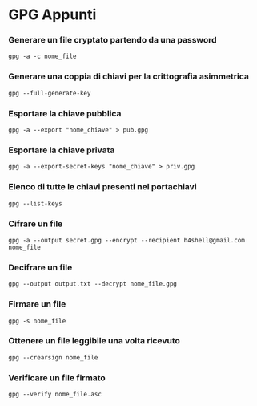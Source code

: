 # GPG Appunti

### Generare un file cryptato partendo da una password
```gpg -a -c nome_file```

### Generare una coppia di chiavi per la crittografia asimmetrica
```gpg --full-generate-key```

### Esportare la chiave pubblica
```gpg -a --export "nome_chiave" > pub.gpg```

### Esportare la chiave privata
```gpg -a --export-secret-keys "nome_chiave" > priv.gpg```

### Elenco di tutte le chiavi presenti nel portachiavi
```gpg --list-keys```

### Cifrare un file
```gpg -a --output secret.gpg --encrypt --recipient h4shell@gmail.com nome_file```

### Decifrare un file
```gpg --output output.txt --decrypt nome_file.gpg```

### Firmare un file
```gpg -s nome_file```

### Ottenere un file leggibile una volta ricevuto
```gpg --crearsign nome_file```

### Verificare un file firmato
```gpg --verify nome_file.asc```


